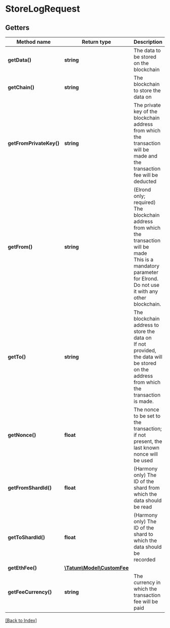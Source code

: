 # StoreLogRequest

## Getters

Method name | Return type | Description | Notes
------------ | ------------- | ------------- | -------------
**getData()** | **string** | The data to be stored on the blockchain |
**getChain()** | **string** | The blockchain to store the data on |
**getFromPrivateKey()** | **string** | The private key of the blockchain address from which the transaction will be made and the transaction fee will be deducted |
**getFrom()** | **string** | (Elrond only; required) The blockchain address from which the transaction will be made<br/>This is a mandatory parameter for Elrond. Do not use it with any other blockchain. | [optional]
**getTo()** | **string** | The blockchain address to store the data on<br/>If not provided, the data will be stored on the address from which the transaction is made. | [optional]
**getNonce()** | **float** | The nonce to be set to the transaction; if not present, the last known nonce will be used | [optional]
**getFromShardId()** | **float** | (Harmony only) The ID of the shard from which the data should be read | [optional]
**getToShardId()** | **float** | (Harmony only) The ID of the shard to which the data should be recorded | [optional]
**getEthFee()** | [**\Tatum\Model\CustomFee**](CustomFee.md) |  | [optional]
**getFeeCurrency()** | **string** | The currency in which the transaction fee will be paid |

[[Back to Index]](../index.md)
